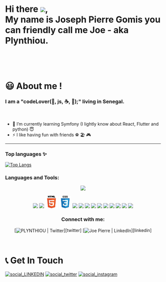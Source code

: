 <h1>Hi there <img src="https://raw.githubusercontent.com/MartinHeinz/MartinHeinz/master/wave.gif" width="15px">, <br/>
  My name is Joseph Pierre Gomis you can friendly call me Joe - aka Plynthiou.
<h1/>

<br/>

<h1 align="left">😃 About me !</h1>
<h3  align="left">
I am a <strong>"codeLover(🐘, js, ☕, 🐍);"</strong> living in Senegal.
</h3>

<br/>

- 🌱 I’m currently learning Symfony (I lightly know about React, Flutter and python) 😇
- ⚡ I like having fun with friends ⚽ 🏖️ 🎮 

________
### Top languages ✨

[![Top Langs](https://github-readme-stats.vercel.app/api/top-langs/?username=joe-pierre)](https://github.com/joe-pierre/github-readme-stats)

### Languages and Tools:
<p align="center"><img src="https://img.shields.io/badge/MOST%20USED-TECH%20STACK%20&%20TOOLS-21618C?style=for-the-badge"/></p>	

<div align="center">
  <img width="40" src="https://cdn.svgporn.com/logos/php.svg"/>
  <img width="40" src="https://cdn.svgporn.com/logos/mysql.svg"/>
  
  <img width="40"  alt="HTML5" width="26px" src="https://raw.githubusercontent.com/github/explore/80688e429a7d4ef2fca1e82350fe8e3517d3494d/topics/html/html.png" />
  <img width="40"  alt="CSS3" width="26px" src="https://raw.githubusercontent.com/github/explore/80688e429a7d4ef2fca1e82350fe8e3517d3494d/topics/css/css.png" />
  <img width="40" src="https://cdn.svgporn.com/logos/bootstrap.svg"/>
  
  <img width="40" src="https://cdn.svgporn.com/logos/symfony.svg"/>
  
  <img width="40" src="https://cdn.svgporn.com/logos/java.svg"/>

  <img width="40" src="https://cdn.svgporn.com/logos/dart.svg"/>
  <img width="40" src="https://cdn.svgporn.com/logos/flutter.svg"/>
  
  <img width="40" src="https://cdn.svgporn.com/logos/python.svg"/>

  <img width="40" src="https://raw.githubusercontent.com/gilbarbara/logos/master/logos/javascript.svg"/>
  <img width="40" src="https://cdn.svgporn.com/logos/react.svg"/>

  <img width="40" src="https://cdn.svgporn.com/logos/netlify.svg"/>
  <img width="40" src="https://cdn.svgporn.com/logos/firebase.svg"/>
<div/>
  
  
### Connect with me:

[<img align="center" alt="PLYNTHIOU | Twitter" width="22px" src="https://cdn.jsdelivr.net/npm/simple-icons@v3/icons/twitter.svg" />][twitter]
[<img align="center" alt="Joe Pierre | LinkedIn" width="22px" src="https://cdn.jsdelivr.net/npm/simple-icons@v3/icons/linkedin.svg" />][linkedin]

<br />

<!--<details>
  <summary>:zap: GitHub Stats</summary>
  
  ![Anurag's GitHub stats](https://github-readme-stats.vercel.app/api?username=joe-pierre&show_icons=true&theme=radical)

</details>-->

<h1 align="left">📞 Get In Touch</h1>
<p align="left">
<a href="https://www.linkedin.com/in/joseph-pierre-gomis-772872104"><img src="https://img.shields.io/badge/LINKEDIN-@joe-pierre-0e76a8?style=for-the-badge&logo=linkedin&logoColor=0e76a8&logoWidth=25" alt="social_LINKEDIN"/></a>
<a href="https://twitter.com/PLYNTHIOU"><img src="https://img.shields.io/badge/TWITTER-@PLYNTHIOU-1DA1F2?style=for-the-badge&logo=twitter&logoColor=1DA1F2&logoWidth=25" alt="social_twitter"></a>
<a href="https://instagram.com/plynthiou"><img src="https://img.shields.io/badge/INSTAGRAM-@plynthiou-C13584?style=for-the-badge&logo=instagram&logoColor=C13584&logoWidth=25" alt="social_instagram"></a>
</p>

